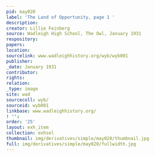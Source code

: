 ```yaml
---
pid: may020
label: 'The Land of Opportunity, page 1 '
description:
creator: Lillie Feinberg
source: Wadleigh High School, The Owl, January 1931
respository:
papers:
location:
sourcelink: www.wadleighhistory.org/wyb/wyb001
publisher:
_date: January 1931
contributor:
rights:
relation:
_type: image
site: wad
sourcecoll: wyb/
sourceid: wyb001
linkbase: www.wadleighhistory.org/
! '':
order: '25'
layout: exh_item
collection: exhsel
thumbnail: img/derivatives/simple/may020/thumbnail.jpg
full: img/derivatives/simple/may020/fullwidth.jpg
---
```

